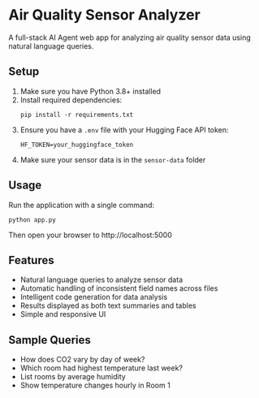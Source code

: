 # Air Quality Sensor Analyzer

A full-stack AI Agent web app for analyzing air quality sensor data using natural language queries.

## Setup

1. Make sure you have Python 3.8+ installed
2. Install required dependencies:
   ```
   pip install -r requirements.txt
   ```
3. Ensure you have a `.env` file with your Hugging Face API token:
   ```
   HF_TOKEN=your_huggingface_token
   ```
4. Make sure your sensor data is in the `sensor-data` folder

## Usage

Run the application with a single command:

```
python app.py
```

Then open your browser to http://localhost:5000

## Features

- Natural language queries to analyze sensor data
- Automatic handling of inconsistent field names across files
- Intelligent code generation for data analysis
- Results displayed as both text summaries and tables
- Simple and responsive UI

## Sample Queries

- How does CO2 vary by day of week?
- Which room had highest temperature last week?
- List rooms by average humidity
- Show temperature changes hourly in Room 1
